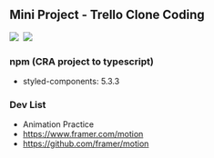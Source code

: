 ## Mini Project - Trello Clone Coding

<img src="https://img.shields.io/badge/-React 17.0.2-61DAFB?style=plastic&logo=React&logoColor=white"/>&nbsp;
<img src="https://img.shields.io/badge/-typescript 4.5.5-3178C6?style=plastic&logo=Typescript&logoColor=white"/>

### npm (CRA project to typescript)
- styled-components: 5.3.3

### Dev List
- Animation Practice
- https://www.framer.com/motion
- https://github.com/framer/motion